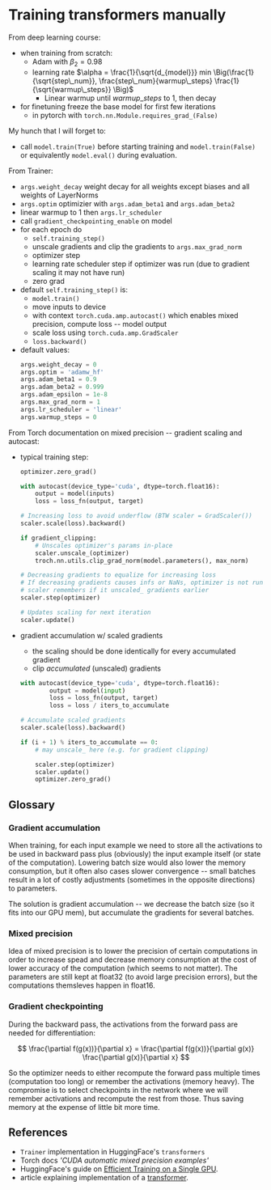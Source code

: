 [annotated_transformer]: http://nlp.seas.harvard.edu/annotated-transformer/
[hf_eff_gpu_train]: https://huggingface.co/docs/transformers/perf_train_gpu_one

# Training transformers manually

From deep learning course:
- when training from scratch:
    - Adam with $\beta_2 = 0.98$
    - learning rate $\alpha = \frac{1}{\sqrt{d_{model}}} min \Big(\frac{1}{\sqrt{step\_num}}, \frac{step\_num}{warmup\_steps} \frac{1}{\sqrt{warmup\_steps}} \Big)$
        - Linear warmup until $warmup\_steps$ to 1, then decay
- for finetuning freeze the base model for first few iterations
    - in pytorch with `torch.nn.Module.requires_grad_(False)`

My hunch that I will forget to:
- call `model.train(True)` before starting training and `model.train(False)` or
  equivalently `model.eval()` during evaluation.

From Trainer:
- `args.weight_decay` weight decay for all weights except biases and all weights
  of LayerNorms
- `args.optim` optimizier with `args.adam_beta1` and `args.adam_beta2`
- linear warmup to 1 then `args.lr_scheduler`
- call `gradient_checkpointing_enable` on model
- for each epoch do
    - `self.training_step()`
    - unscale gradients and clip the gradients to `args.max_grad_norm`
    - optimizer step
    - learning rate scheduler step if optimizer was run (due to gradient scaling
      it may not have run)
    - zero grad
- default `self.training_step()` is:
    - `model.train()`
    - move inputs to device
    - with context `torch.cuda.amp.autocast()` which enables mixed precision,
      compute loss -- model output
    - scale loss using `torch.cuda.amp.GradScaler`
    - `loss.backward()`
- default values:
    ```python
    args.weight_decay = 0
    args.optim = 'adamw_hf'
    args.adam_beta1 = 0.9
    args.adam_beta2 = 0.999
    args.adam_epsilon = 1e-8
    args.max_grad_norm = 1
    args.lr_scheduler = 'linear'
    args.warmup_steps = 0
    ```

From Torch documentation on mixed precision -- gradient scaling and autocast:
- typical training step:
    ```python
    optimizer.zero_grad()

    with autocast(device_type='cuda', dtype=torch.float16):
        output = model(inputs)
        loss = loss_fn(output, target)

    # Increasing loss to avoid underflow (BTW scaler = GradScaler())
    scaler.scale(loss).backward()

    if gradient_clipping:
        # Unscales optimizer's params in-place
        scaler.unscale_(optimizer)
        troch.nn.utils.clip_grad_norm(model.parameters(), max_norm)

    # Decreasing gradients to equalize for increasing loss
    # If decreasing gradients causes infs or NaNs, optimizer is not run
    # scaler remembers if it unscaled_ gradients earlier
    scaler.step(optimizer)

    # Updates scaling for next iteration
    scaler.update()
    ```

- gradient accumulation w/ scaled gradients
    - the scaling should be done identically for every accumulated gradient
    - clip *accumulated* (unscaled) gradients
    ```python
    with autocast(device_type='cuda', dtype=torch.float16):
            output = model(input)
            loss = loss_fn(output, target)
            loss = loss / iters_to_accumulate

    # Accumulate scaled gradients
    scaler.scale(loss).backward()

    if (i + 1) % iters_to_accumulate == 0:
        # may unscale_ here (e.g. for gradient clipping)

        scaler.step(optimizer)
        scaler.update()
        optimizer.zero_grad()
    ```

## Glossary

### Gradient accumulation

When training, for each input example we need to store all the activations to be
used in backward pass plus (obviously) the input example itself (or state of the
computation). Lowering batch size would also lower the memory consumption, but
it often also cases slower convergence -- small batches result in a lot of
costly adjustments (sometimes in the opposite directions) to parameters.

The solution is gradient accumulation -- we decrease the batch size (so it fits
into our GPU mem), but accumulate the gradients for several batches.

### Mixed precision

Idea of mixed precision is to lower the precision of certain computations in
order to increase spead and decrease memory consumption at the cost of lower
accuracy of the computation (which seems to not matter). The parameters are
still kept at float32 (to avoid large precision errors), but the computations
themsleves happen in float16.

### Gradient checkpointing

During the backward pass, the activations from the forward pass are needed for
differentiation:

$$
\frac{\partial f(g(x))}{\partial x} = \frac{\partial f(g(x))}{\partial g(x)}
\frac{\partial g(x)}{\partial x}
$$

So the optimizer needs to either recompute the forward pass multiple times
(computation too long) or remember the activations (memory heavy). The
compromise is to select checkpoints in the network where we will remember
activations and recompute the rest from those. Thus saving memory at the expense
of little bit more time.

## References

- `Trainer` implementation in HuggingFace's `transformers`
- Torch docs *'CUDA automatic mixed precision examples'*
- HuggingFace's guide on [Efficient Training on a Single GPU][hf_eff_gpu_train].
- article explaining implementation of a [transformer][annotated_transformer].
